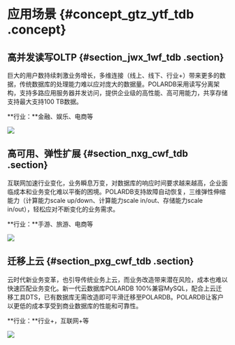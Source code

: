 # 应用场景 {#concept_gtz_ytf_tdb .concept}

## 高并发读写OLTP {#section_jwx_1wf_tdb .section}

巨大的用户数持续刺激业务增长，多维连接（线上、线下、行业+）带来更多的数据，传统数据库的处理能力难以应对庞大的数据量。POLARDB采用读写分离架构，支持多路应用服务器并发访问，提供企业级的高性能、高可用能力，共享存储支持最大支持100 TB数据。

**行业：**金融、娱乐、电商等

![](http://static-aliyun-doc.oss-cn-hangzhou.aliyuncs.com/assets/img/3009/2078_zh-CN.png)

## 高可用、弹性扩展 {#section_nxg_cwf_tdb .section}

互联网加速行业变化，业务瞬息万变，对数据库的响应时间要求越来越高，企业面临成本和业务变化难以平衡的困境。POLARDB支持故障自动恢复，三维弹性伸缩能力（计算能力scale up/down、计算能力scale in/out、存储能力scale in/out），轻松应对不断变化的业务需求。

**行业：**手游、旅游、电商等

![](http://static-aliyun-doc.oss-cn-hangzhou.aliyuncs.com/assets/img/3009/2079_zh-CN.png)

## 迁移上云 {#section_pxg_cwf_tdb .section}

云时代新业务变革，也引导传统业务上云，而业务改造带来潜在风险，成本也难以快速匹配业务变化。新一代云数据库POLARDB 100%兼容MySQL，配合上云迁移工具DTS，已有数据库无需改造即可平滑迁移至POLARDB。POLARDB让客户以更低的成本享受到商业数据库的性能和可靠性。

**行业：**行业+，互联网+等

![](http://static-aliyun-doc.oss-cn-hangzhou.aliyuncs.com/assets/img/3009/2080_zh-CN.png)

